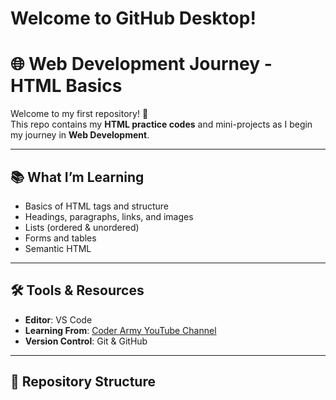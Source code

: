 # Welcome to GitHub Desktop!


# 🌐 Web Development Journey - HTML Basics

Welcome to my first repository! 🚀  
This repo contains my **HTML practice codes** and mini-projects as I begin my journey in **Web Development**.  

---

## 📚 What I’m Learning
- Basics of HTML tags and structure
- Headings, paragraphs, links, and images
- Lists (ordered & unordered)
- Forms and tables
- Semantic HTML

---

## 🛠️ Tools & Resources
- **Editor**: VS Code  
- **Learning From**: [Coder Army YouTube Channel](https://www.youtube.com/@CoderArmy)  
- **Version Control**: Git & GitHub  

---

## 📂 Repository Structure
